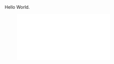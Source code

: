 Hello World.

<figure class="video_container">
  <iframe src="assets/test.mp4" frameborder="0" allowfullscreen="true"> 
</iframe>
</figure>